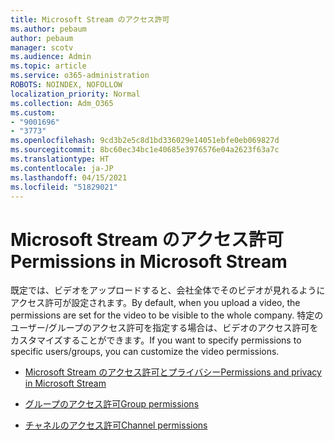 ```yaml
---
title: Microsoft Stream のアクセス許可
ms.author: pebaum
author: pebaum
manager: scotv
ms.audience: Admin
ms.topic: article
ms.service: o365-administration
ROBOTS: NOINDEX, NOFOLLOW
localization_priority: Normal
ms.collection: Adm_O365
ms.custom:
- "9001696"
- "3773"
ms.openlocfilehash: 9cd3b2e5c8d1bd336029e14051ebfe0eb069827d
ms.sourcegitcommit: 8bc60ec34bc1e40685e3976576e04a2623f63a7c
ms.translationtype: HT
ms.contentlocale: ja-JP
ms.lasthandoff: 04/15/2021
ms.locfileid: "51829021"
---
```

# <a name="permissions-in-microsoft-stream"></a><span data-ttu-id="9bd55-102">Microsoft Stream のアクセス許可</span><span class="sxs-lookup"><span data-stu-id="9bd55-102">Permissions in Microsoft Stream</span></span>

<span data-ttu-id="9bd55-103">既定では、ビデオをアップロードすると、会社全体でそのビデオが見れるようにアクセス許可が設定されます。</span><span class="sxs-lookup"><span data-stu-id="9bd55-103">By default, when you upload a video, the permissions are set for the video to be visible to the whole company.</span></span> <span data-ttu-id="9bd55-104">特定のユーザー/グループのアクセス許可を指定する場合は、ビデオのアクセス許可をカスタマイズすることができます。</span><span class="sxs-lookup"><span data-stu-id="9bd55-104">If you want to specify permissions to specific users/groups, you can customize the video permissions.</span></span>

- [<span data-ttu-id="9bd55-105">Microsoft Stream のアクセス許可とプライバシー</span><span class="sxs-lookup"><span data-stu-id="9bd55-105">Permissions and privacy in Microsoft Stream</span></span>](https://docs.microsoft.com/stream/portal-permissions)

- [<span data-ttu-id="9bd55-106">グループのアクセス許可</span><span class="sxs-lookup"><span data-stu-id="9bd55-106">Group permissions</span></span>](https://docs.microsoft.com/stream/portal-permissions#group-permissions)

- [<span data-ttu-id="9bd55-107">チャネルのアクセス許可</span><span class="sxs-lookup"><span data-stu-id="9bd55-107">Channel permissions</span></span>](https://docs.microsoft.com/stream/portal-permissions#channel-permissions)